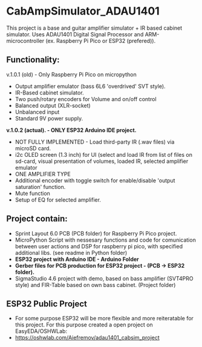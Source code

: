 # CabAmpSimulator_ADAU1401

This project is a base and guitar amplifier simulator + IR based cabinet simulator. Uses ADAU1401 Digital Signal Processor and ARM-microcontroller (ex. Raspberry Pi Pico or ESP32 (prefered)). 

## Functionality:

v.1.0.1 (old) - Only Raspberry Pi Pico on micropython
- Output amplifier emulator (bass 6L6 'overdrived' SVT style). 
- IR-Based cabinet simulator.
- Two push/rotary encoders for Volume and on/off control
- Balanced output (XLR-socket)
- Unbalanced input
- Standard 9V power supply. 

__v.1.0.2 (actual). - ONLY ESP32 Arduino IDE project.__
- NOT FULLY IMPLEMENTED - Load third-party IR (.wav files) via microSD card. 
- i2c OLED screen (1.3 inch) for UI (select and load IR from list of files on sd-card, visual presentation of volumes, loaded IR, selected amplifier emulator
- ONE AMPLIFIER TYPE
- Additional encoder with toggle switch for enable/disable 'output saturation' function. 
- Mute function
- Setup of EQ for selected amplifier.

## Project contain:

- Sprint Layout 6.0 PCB (PCB folder) for Raspberry Pi Pico project. 
- MicroPython Script with nessesary functions and code for comunication between user actions and DSP for raspberry pi pico, with specified additional libs. (see readme in Python folder)
- __ESP32 project with Arduino IDE - Arduino Folder__
- __Gerber files for PCB production for ESP32 project - (PCB -> ESP32 folder).__ 
- SigmaStudio 4.6 project with demo, based on bass amplifier (SVT4PRO style) and FIR-Table based on own bass cabinet. (Project folder)

## ESP32 Public Project

- For some purpose ESP32 will be more flexible and more reiteratable for this project. For this purpose created a open project on EasyEDA/OSHWLab:
- https://oshwlab.com/Aiefremov/adau1401_cabsim_project
